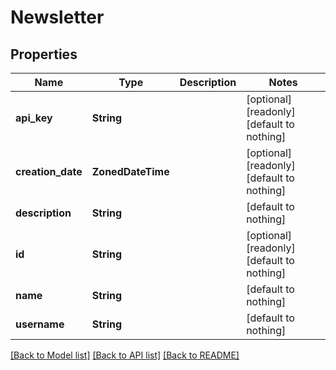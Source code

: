 # Newsletter


## Properties
Name | Type | Description | Notes
------------ | ------------- | ------------- | -------------
**api_key** | **String** |  | [optional] [readonly] [default to nothing]
**creation_date** | **ZonedDateTime** |  | [optional] [readonly] [default to nothing]
**description** | **String** |  | [default to nothing]
**id** | **String** |  | [optional] [readonly] [default to nothing]
**name** | **String** |  | [default to nothing]
**username** | **String** |  | [default to nothing]


[[Back to Model list]](../README.md#models) [[Back to API list]](../README.md#api-endpoints) [[Back to README]](../README.md)



